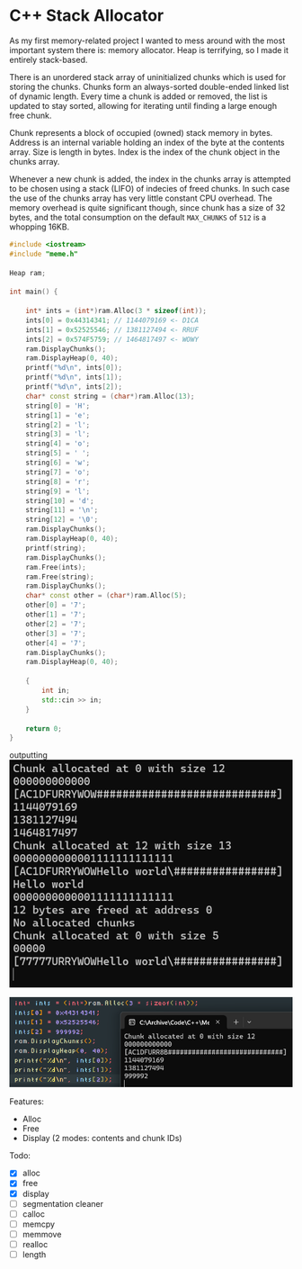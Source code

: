 # C++ Stack Allocator

As my first memory-related project I wanted to mess around with the most important system there is: memory allocator. Heap is terrifying, so I made it entirely stack-based.

There is an unordered stack array of uninitialized chunks which is used for storing the chunks. Chunks form an always-sorted double-ended linked list of dynamic length. Every time a chunk is added or removed, the list is updated to stay sorted, allowing for iterating until finding a large enough free chunk.

Chunk represents a block of occupied (owned) stack memory in bytes. Address is an internal variable holding an index of the byte at the contents array. Size is length in bytes. Index is the index of the chunk object in the chunks array.

Whenever a new chunk is added, the index in the chunks array is attempted to be chosen using a stack (LIFO) of indecies of freed chunks. In such case the use of the chunks array has very little constant CPU overhead. The memory overhead is quite significant though, since chunk has a size of 32 bytes, and the total consumption on the default `MAX_CHUNKS` of `512` is a whopping 16KB.

```cpp
#include <iostream>
#include "meme.h"

Heap ram;

int main() {

	int* ints = (int*)ram.Alloc(3 * sizeof(int));
	ints[0] = 0x44314341; // 1144079169 <- D1CA
	ints[1] = 0x52525546; // 1381127494 <- RRUF
	ints[2] = 0x574F5759; // 1464817497 <- WOWY
	ram.DisplayChunks();
	ram.DisplayHeap(0, 40);
	printf("%d\n", ints[0]);
	printf("%d\n", ints[1]);
	printf("%d\n", ints[2]);
	char* const string = (char*)ram.Alloc(13);
	string[0] = 'H';
	string[1] = 'e';
	string[2] = 'l';
	string[3] = 'l';
	string[4] = 'o';
	string[5] = ' ';
	string[6] = 'w';
	string[7] = 'o';
	string[8] = 'r';
	string[9] = 'l';
	string[10] = 'd';
	string[11] = '\n';
	string[12] = '\0';
	ram.DisplayChunks();
	ram.DisplayHeap(0, 40);
	printf(string);
	ram.DisplayChunks();
	ram.Free(ints);
	ram.Free(string);
	ram.DisplayChunks();
	char* const other = (char*)ram.Alloc(5);
	other[0] = '7';
	other[1] = '7';
	other[2] = '7';
	other[3] = '7';
	other[4] = '7';
	ram.DisplayChunks();
	ram.DisplayHeap(0, 40);
	
	{
		int in;
		std::cin >> in;
	}
	
	return 0;
}
```

outputting
![img2](screenshots/screenshot2.png)

![img1](screenshots/screenshot1.png)


Features:
- Alloc
- Free
- Display (2 modes: contents and chunk IDs)

Todo:
- [x] alloc
- [x] free
- [x] display
- [ ] segmentation cleaner
- [ ] calloc
- [ ] memcpy
- [ ] memmove
- [ ] realloc
- [ ] length